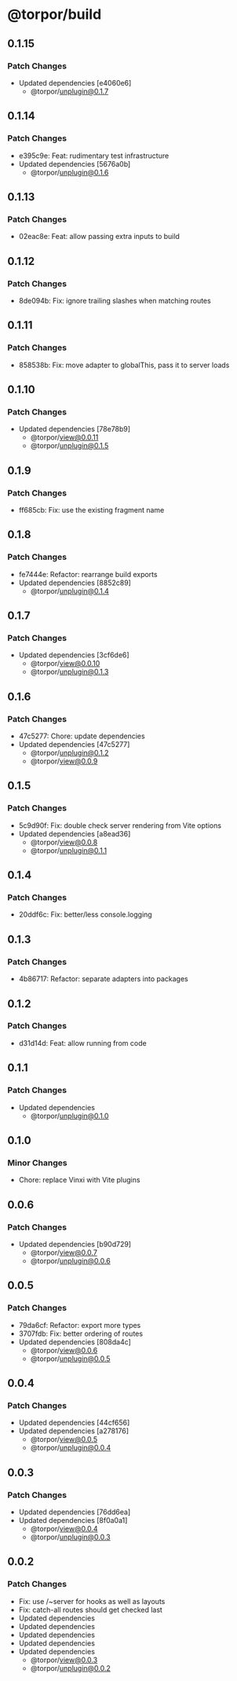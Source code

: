 # @torpor/build

## 0.1.15

### Patch Changes

- Updated dependencies [e4060e6]
  - @torpor/unplugin@0.1.7

## 0.1.14

### Patch Changes

- e395c9e: Feat: rudimentary test infrastructure
- Updated dependencies [5676a0b]
  - @torpor/unplugin@0.1.6

## 0.1.13

### Patch Changes

- 02eac8e: Feat: allow passing extra inputs to build

## 0.1.12

### Patch Changes

- 8de094b: Fix: ignore trailing slashes when matching routes

## 0.1.11

### Patch Changes

- 858538b: Fix: move adapter to globalThis, pass it to server loads

## 0.1.10

### Patch Changes

- Updated dependencies [78e78b9]
  - @torpor/view@0.0.11
  - @torpor/unplugin@0.1.5

## 0.1.9

### Patch Changes

- ff685cb: Fix: use the existing fragment name

## 0.1.8

### Patch Changes

- fe7444e: Refactor: rearrange build exports
- Updated dependencies [8852c89]
  - @torpor/unplugin@0.1.4

## 0.1.7

### Patch Changes

- Updated dependencies [3cf6de6]
  - @torpor/view@0.0.10
  - @torpor/unplugin@0.1.3

## 0.1.6

### Patch Changes

- 47c5277: Chore: update dependencies
- Updated dependencies [47c5277]
  - @torpor/unplugin@0.1.2
  - @torpor/view@0.0.9

## 0.1.5

### Patch Changes

- 5c9d90f: Fix: double check server rendering from Vite options
- Updated dependencies [a8ead36]
  - @torpor/view@0.0.8
  - @torpor/unplugin@0.1.1

## 0.1.4

### Patch Changes

- 20ddf6c: Fix: better/less console.logging

## 0.1.3

### Patch Changes

- 4b86717: Refactor: separate adapters into packages

## 0.1.2

### Patch Changes

- d31d14d: Feat: allow running from code

## 0.1.1

### Patch Changes

- Updated dependencies
  - @torpor/unplugin@0.1.0

## 0.1.0

### Minor Changes

- Chore: replace Vinxi with Vite plugins

## 0.0.6

### Patch Changes

- Updated dependencies [b90d729]
  - @torpor/view@0.0.7
  - @torpor/unplugin@0.0.6

## 0.0.5

### Patch Changes

- 79da6cf: Refactor: export more types
- 3707fdb: Fix: better ordering of routes
- Updated dependencies [808da4c]
  - @torpor/view@0.0.6
  - @torpor/unplugin@0.0.5

## 0.0.4

### Patch Changes

- Updated dependencies [44cf656]
- Updated dependencies [a278176]
  - @torpor/view@0.0.5
  - @torpor/unplugin@0.0.4

## 0.0.3

### Patch Changes

- Updated dependencies [76dd6ea]
- Updated dependencies [8f0a0a1]
  - @torpor/view@0.0.4
  - @torpor/unplugin@0.0.3

## 0.0.2

### Patch Changes

- Fix: use /~server for hooks as well as layouts
- Fix: catch-all routes should get checked last
- Updated dependencies
- Updated dependencies
- Updated dependencies
- Updated dependencies
- Updated dependencies
  - @torpor/view@0.0.3
  - @torpor/unplugin@0.0.2
